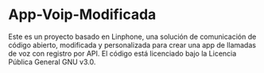 # App-Voip-Modificada
Este es un proyecto basado en Linphone, una solución de comunicación de código abierto, modificada y personalizada para crear una app de llamadas de voz con registro por API. El código está licenciado bajo la Licencia Pública General GNU v3.0.
